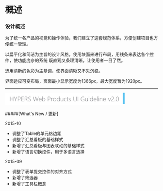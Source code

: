 # 概述



### 设计概述

为了统一各产品的视觉和操作体验，我们建立了这套规范体系，方便创建项目也方便统一管理。

以扁平化和简洁为主旨的设计风格，使用块面来进行布局，用线条来表达各个控件，使功能庞杂的系统
既直观又条理清晰，让使用者一目了然。

选用清新的色彩为主基调，使界面清晰又不失沉稳。

界面适应可变布局，页面最小显示宽度为1366px，最大宽度暂为1920px。

--------

![mark logo](./image/UI-Standar-V.jpg)



#####[What's New / 更新]

2015-10
* 调整了Table的单元格边距
* 调整了汇总看板的基础样式
* 新增了汇总看板与图表联动的基础样式
* 新增了语言切换控件，用于多语言选择

2015-09
* 调整了表单提交控件的对齐方式
* 新增了筛选器
* 新增了工具栏概念
